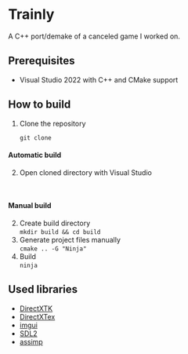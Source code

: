 # Trainly

A C++ port/demake of a canceled game I worked on.

## Prerequisites
- Visual Studio 2022 with C++ and CMake support

## How to build
1. Clone the repository

	`git clone`

#### Automatic build
2. Open cloned directory with Visual Studio
<br />

#### Manual build

2. Create build directory<br />
`mkdir build && cd build`<br />
3. Generate project files manually<br />
`cmake .. -G "Ninja"`
4. Build<br />
`ninja`

## Used libraries
- [DirectXTK](https://github.com/microsoft/DirectXTK)
- [DirectXTex](https://github.com/microsoft/DirectXTex)
- [imgui](https://github.com/ocornut/imgui)
- [SDL2](https://github.com/libsdl-org/SDL)
- [assimp](https://github.com/assimp/assimp)


